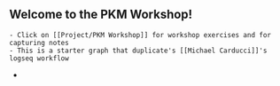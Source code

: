 ## Welcome to the PKM Workshop!
	- Click on [[Project/PKM Workshop]] for workshop exercises and for capturing notes
	- This is a starter graph that duplicate's [[Michael Carducci]]'s logseq workflow
-
